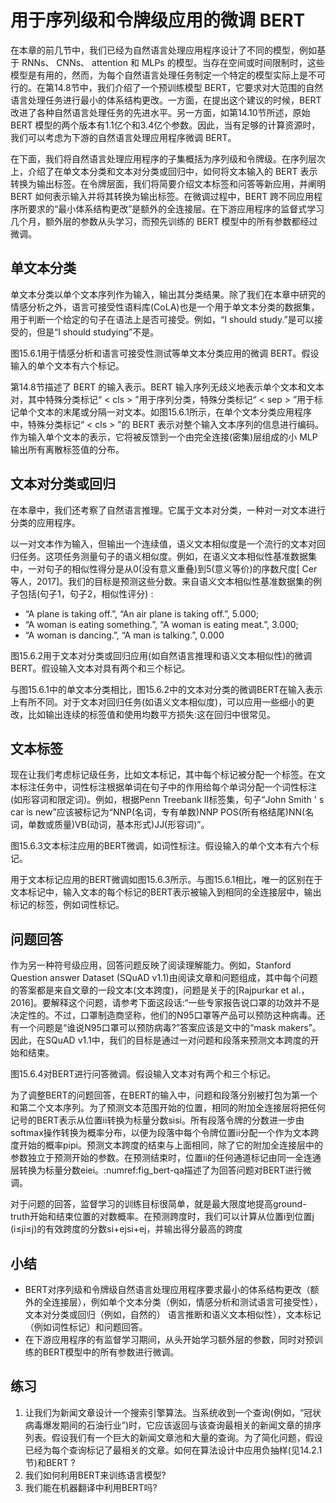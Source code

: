 

<!--
 * @version:
 * @Author:  StevenJokes https://github.com/StevenJokes
 * @Date: 2020-07-31 20:18:11
 * @LastEditors:  StevenJokes https://github.com/StevenJokes
 * @LastEditTime: 2020-07-31 20:29:55
 * @Description:MT
 * @TODO::
 * @Reference:http://preview.d2l.ai/d2l-en/master/chapter_natural-language-processing-applications/finetuning-bert.html
-->

# 用于序列级和令牌级应用的微调 BERT

在本章的前几节中，我们已经为自然语言处理应用程序设计了不同的模型，例如基于 RNNs、 CNNs、 attention 和 MLPs 的模型。当存在空间或时间限制时，这些模型是有用的，然而，为每个自然语言处理任务制定一个特定的模型实际上是不可行的。在第14.8节中，我们介绍了一个预训练模型 BERT，它要求对大范围的自然语言处理任务进行最小的体系结构更改。一方面，在提出这个建议的时候，BERT 改进了各种自然语言处理任务的先进水平。另一方面，如第14.10节所述，原始 BERT 模型的两个版本有1.1亿个和3.4亿个参数。因此，当有足够的计算资源时，我们可以考虑为下游的自然语言处理应用程序微调 BERT。

在下面，我们将自然语言处理应用程序的子集概括为序列级和令牌级。在序列层次上，介绍了在单文本分类和文本对分类或回归中，如何将文本输入的 BERT 表示转换为输出标签。在令牌层面，我们将简要介绍文本标签和问答等新应用，并阐明 BERT 如何表示输入并将其转换为输出标签。在微调过程中，BERT 跨不同应用程序所要求的“最小体系结构更改”是额外的全连接层。在下游应用程序的监督式学习几个月，额外层的参数从头学习，而预先训练的 BERT 模型中的所有参数都经过微调。

## 单文本分类

单文本分类以单个文本序列作为输入，输出其分类结果。除了我们在本章中研究的情感分析之外，语言可接受性语料库(CoLA)也是一个用于单文本分类的数据集，用于判断一个给定的句子在语法上是否可接受。例如，“I should study.”是可以接受的，但是“I should studying”不是。

图15.6.1用于情感分析和语言可接受性测试等单文本分类应用的微调 BERT。假设输入的单个文本有六个标记。

第14.8节描述了 BERT 的输入表示。BERT 输入序列无歧义地表示单个文本和文本对，其中特殊分类标记“ < cls > ”用于序列分类，特殊分类标记“ < sep > ”用于标记单个文本的末尾或分隔一对文本。如图15.6.1所示，在单个文本分类应用程序中，特殊分类标记“ < cls > ”的 BERT 表示对整个输入文本序列的信息进行编码。作为输入单个文本的表示，它将被反馈到一个由完全连接(密集)层组成的小 MLP 输出所有离散标签值的分布。

## 文本对分类或回归

在本章中，我们还考察了自然语言推理。它属于文本对分类，一种对一对文本进行分类的应用程序。

以一对文本作为输入，但输出一个连续值，语义文本相似度是一个流行的文本对回归任务。这项任务测量句子的语义相似度。例如，在语义文本相似性基准数据集中，一对句子的相似性得分是从0(没有意义重叠)到5(意义等价)的序数尺度[ Cer 等人，2017]。我们的目标是预测这些分数。来自语义文本相似性基准数据集的例子包括(句子1，句子2，相似性评分) :

* “A plane is taking off.”, “An air plane is taking off.”, 5.000;
* “A woman is eating something.”, “A woman is eating meat.”, 3.000;
* “A woman is dancing.”, “A man is talking.”, 0.000

图15.6.2用于文本对分类或回归应用(如自然语言推理和语义文本相似性)的微调 BERT。假设输入文本对具有两个和三个标记。

与图15.6.1中的单文本分类相比，图15.6.2中的文本对分类的微调BERT在输入表示上有所不同。对于文本对回归任务(如语义文本相似度)，可以应用一些细小的更改，比如输出连续的标签值和使用均数平方损失:这在回归中很常见。

## 文本标签

现在让我们考虑标记级任务，比如文本标记，其中每个标记被分配一个标签。在文本标注任务中，词性标注根据单词在句子中的作用给每个单词分配一个词性标注(如形容词和限定词)。例如，根据Penn Treebank II标签集，句子“John Smith ' s car is new”应该被标记为“NNP(名词，专有单数)NNP POS(所有格结尾)NN(名词，单数或质量)VB(动词，基本形式)JJ(形容词)”。

图15.6.3文本标注应用的BERT微调，如词性标注。假设输入的单个文本有六个标记。

用于文本标记应用的BERT微调如图15.6.3所示。与图15.6.1相比，唯一的区别在于文本标记中，输入文本的每个标记的BERT表示被输入到相同的全连接层中，输出标记的标签，例如词性标记。

## 问题回答

作为另一种符号级应用，回答问题反映了阅读理解能力。例如，Stanford Question answer Dataset (SQuAD v1.1)由阅读文章和问题组成，其中每个问题的答案都是来自文章的一段文本(文本跨度)，问题是关于的[Rajpurkar et al.， 2016]。要解释这个问题，请参考下面这段话:“一些专家报告说口罩的功效并不是决定性的。不过，口罩制造商坚称，他们的N95口罩等产品可以预防这种病毒。还有一个问题是“谁说N95口罩可以预防病毒?”答案应该是文中的“mask makers”。因此，在SQuAD v1.1中，我们的目标是通过一对问题和段落来预测文本跨度的开始和结束。

图15.6.4对BERT进行问答微调。假设输入文本对有两个和三个标记。

为了调整BERT的问题回答，在BERT的输入中，问题和段落分别被打包为第一个和第二个文本序列。为了预测文本范围开始的位置，相同的附加全连接层将把任何记号的BERT表示从位置ii转换为标量分数sisi。所有段落令牌的分数进一步由softmax操作转换为概率分布，以便为段落中每个令牌位置ii分配一个作为文本跨度开始的概率pipi。预测文本跨度的结束与上面相同，除了它的附加全连接层中的参数独立于预测开始的参数。在预测结束时，位置ii的任何通道标记由同一全连通层转换为标量分数eiei。:numref:fig_bert-qa描述了为回答问题对BERT进行微调。

对于问题的回答，监督学习的训练目标很简单，就是最大限度地提高ground-truth开始和结束位置的对数概率。在预测跨度时，我们可以计算从位置i到位置j (i≤ji≤j)的有效跨度的分数si+ejsi+ej，并输出得分最高的跨度

## 小结

* BERT对序列级和令牌级自然语言处理应用程序要求最小的体系结构更改（额外的全连接层），例如单个文本分类（例如，情感分析和测试语言可接受性），文本对分类或回归（例如，自然的） 语言推断和语义文本相似性），文本标记（例如词性标记）和问题回答。
* 在下游应用程序的有监督学习期间，从头开始学习额外层的参数，同时对预训练的BERT模型中的所有参数进行微调。

## 练习

1. 让我们为新闻文章设计一个搜索引擎算法。当系统收到一个查询(例如，“冠状病毒爆发期间的石油行业”)时，它应该返回与该查询最相关的新闻文章的排序列表。假设我们有一个巨大的新闻文章池和大量的查询。为了简化问题，假设已经为每个查询标记了最相关的文章。如何在算法设计中应用负抽样(见14.2.1节)和BERT ?
1. 我们如何利用BERT来训练语言模型?
1. 我们能在机器翻译中利用BERT吗?
